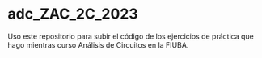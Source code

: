 # adc_ZAC_2C_2023

Uso este repositorio para subir el código de los ejercicios de práctica que hago mientras curso Análisis de Circuitos en la FIUBA.
